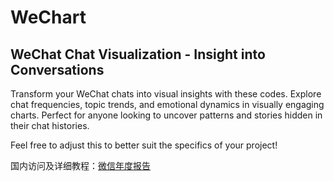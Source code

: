 # WeChart
## WeChat Chat Visualization - Insight into Conversations

Transform your WeChat chats into visual insights with these codes. Explore chat frequencies, topic trends, and emotional dynamics in visually engaging charts. Perfect for anyone looking to uncover patterns and stories hidden in their chat histories.

Feel free to adjust this to better suit the specifics of your project!  

国内访问及详细教程：[微信年度报告](https://www.yuque.com/u39624144/ofu880/qps38v9zb83tiqxz?singleDoc#%20%E3%80%8A%E5%BE%AE%E4%BF%A1%E5%B9%B4%E5%BA%A6%E6%8A%A5%E5%91%8A%E3%80%8B "语雀文档")
